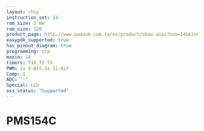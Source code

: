 ```yaml
---
layout: chip
instruction_set: 14
rom_size: 2 KW
ram_size: 128
product_page: http://www.padauk.com.tw/en/product/show.aspx?num=14&kind=41
easypdk_supported: true
has_pinout_diagram: true
programming: otp
maxio: 14
timers: T16,T2 T3
PWM: 2x 8-Bit,3x 11-Bit
Comp: 1
ADC: "-"
Special: LCD
oss_status: "Supported"
---
```


# PMS154C
